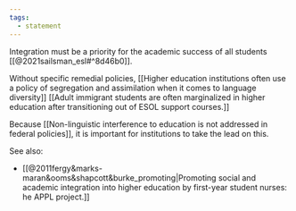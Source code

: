 ```yaml
---
tags:
  - statement
---
```

Integration must be a priority for the academic success of all students [[@2021sailsman_esl#^8d46b0]].

Without specific remedial policies, [[Higher education institutions often use a policy of segregation and assimilation when it comes to language diversity]] [[Adult immigrant students are often marginalized in higher education after transitioning out of ESOL support courses.]]

Because [[Non-linguistic interference to education is not addressed in federal policies]], it is important for institutions to take the lead on this.

See also:
- [[@2011fergy&marks-maran&ooms&shapcott&burke_promoting|Promoting social and academic integration into higher education by first-year student nurses: he APPL project.]]
